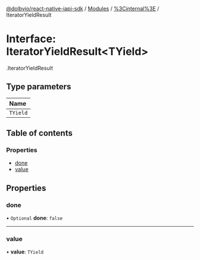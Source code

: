[@dolbyio/react-native-iapi-sdk](../README.md) / [Modules](../modules.md) / [%3Cinternal%3E](../modules/_internal_.md) / IteratorYieldResult

# Interface: IteratorYieldResult<TYield\>

[<internal>](../modules/_internal_.md).IteratorYieldResult

## Type parameters

| Name |
| :------ |
| `TYield` |

## Table of contents

### Properties

- [done](_internal_.IteratorYieldResult.md#done)
- [value](_internal_.IteratorYieldResult.md#value)

## Properties

### done

• `Optional` **done**: ``false``

___

### value

• **value**: `TYield`
